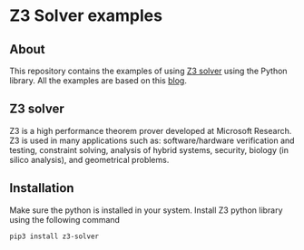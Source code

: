 # Z3 Solver examples
## About
This repository contains the examples of using [Z3 solver](https://github.com/Z3Prover/z3) using the Python library. All the examples are based on this [blog](https://ericpony.github.io/z3py-tutorial/guide-examples.htm).

## Z3 solver
Z3 is a high performance theorem prover developed at Microsoft Research. Z3 is used in many applications such as: software/hardware verification and testing, constraint solving, analysis of hybrid systems, security, biology (in silico analysis), and geometrical problems.

## Installation

Make sure the python is installed in your system. Install Z3 python library using the following command

```sh
pip3 install z3-solver
```

